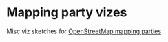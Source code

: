 # Mapping party vizes

Misc viz sketches for [OpenStreetMap mapping parties](https://wiki.openstreetmap.org/wiki/Mapping_parties)
